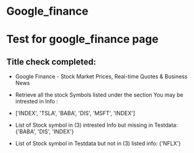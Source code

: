 # Google_finance
# Test for google_finance page
##  Title check completed: 
 -  Google Finance - Stock Market Prices, Real-time Quotes & Business News
 -  Retrieve all the stock Symbols listed under the section You may be intrested in Info :
 -  ['INDEX', 'TSLA', 'BABA', 'DIS', 'MSFT', 'INDEX']

-  List of Stock symbol in (3) intrested Info but missing in Testdata:
 {'BABA', 'DIS', 'INDEX'} 
 
- List of Stock symbol in Testdata but not in (3) listed info:
 {'NFLX'}

